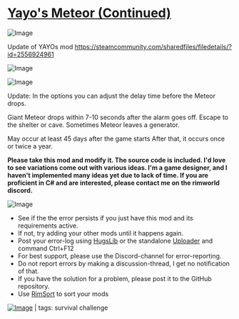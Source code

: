 # [Yayo's Meteor (Continued)](https://steamcommunity.com/sharedfiles/filedetails/?id=2892867866)

![Image](https://i.imgur.com/buuPQel.png)

Update of YAYOs mod
https://steamcommunity.com/sharedfiles/filedetails/?id=2556924961

![Image](https://i.imgur.com/pufA0kM.png)
	
![Image](https://i.imgur.com/Z4GOv8H.png)

Update: In the options you can adjust the delay time before the Meteor drops.

Giant Meteor drops within 7-10 seconds after the alarm goes off. Escape to the shelter or cave.
Sometimes Meteor leaves a generator.

May occur at least 45 days after the game starts
After that, it occurs once or twice a year.


**Please take this mod and modify it. The source code is included.
I'd love to see variations come out with various ideas.
I'm a game designer, and I haven't implemented many ideas yet due to lack of time.
If you are proficient in C# and are interested, please contact me on the rimworld discord.**
	
![Image](https://i.imgur.com/PwoNOj4.png)



-  See if the the error persists if you just have this mod and its requirements active.
-  If not, try adding your other mods until it happens again.
-  Post your error-log using [HugsLib](https://steamcommunity.com/workshop/filedetails/?id=818773962) or the standalone [Uploader](https://steamcommunity.com/sharedfiles/filedetails/?id=2873415404) and command Ctrl+F12
-  For best support, please use the Discord-channel for error-reporting.
-  Do not report errors by making a discussion-thread, I get no notification of that.
-  If you have the solution for a problem, please post it to the GitHub repository.
-  Use [RimSort](https://github.com/RimSort/RimSort/releases/latest) to sort your mods

 

[![Image](https://img.shields.io/github/v/release/emipa606/YayosMeteor?label=latest%20version&style=plastic&color=9f1111&labelColor=black)](https://steamcommunity.com/sharedfiles/filedetails/changelog/2892867866) | tags:  survival challenge
